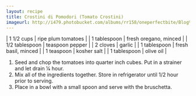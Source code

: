 ```yaml
---
layout: recipe
title: Crostini di Pomodori (Tomato Crostini)
imageurl: http://i479.photobucket.com/albums/rr158/oneperfectbite/Blog%20Photos%20August%202012/TomatoCrostiniFive-2-1.jpg
---
```

<!-- Ingredients -->

| 1 1/2 cups | ripe plum tomatoes |
| 1 tablespoon | fresh oregano, minced |
| 1/2 tablespoon | teaspoon pepper |
| 2 cloves | garlic |
| 1 tablespoon | fresh basil, minced |
| 1 teaspoon | kosher salt |
| 1 tablespoon | olive oil |

<!-- split -->
<!-- Steps -->
1. Seed and chop the tomatoes into quarter inch cubes. Put in a strainer and let drain 1⁄4 hour.
 2. Mix all of the ingredients together. Store in refrigerator until 1/2 hour prior to serving.
3. Place in a bowl with a small spoon and serve with the bruschetta. 

